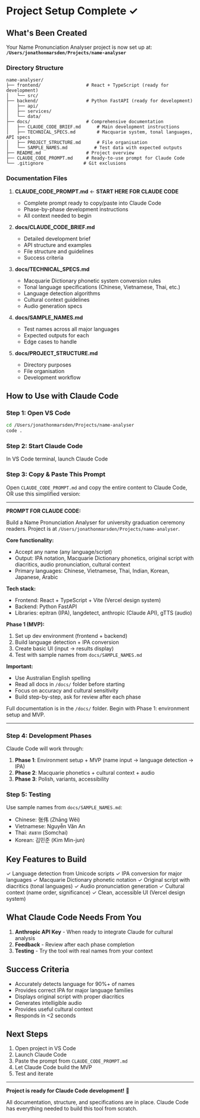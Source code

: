 # Project Setup Complete ✓

## What's Been Created

Your Name Pronunciation Analyser project is now set up at:
**`/Users/jonathonmarsden/Projects/name-analyser`**

### Directory Structure
```
name-analyser/
├── frontend/                 # React + TypeScript (ready for development)
│   └── src/
├── backend/                  # Python FastAPI (ready for development)
│   ├── api/
│   ├── services/
│   └── data/
├── docs/                     # Comprehensive documentation
│   ├── CLAUDE_CODE_BRIEF.md      # Main development instructions
│   ├── TECHNICAL_SPECS.md        # Macquarie system, tonal languages, API specs
│   ├── PROJECT_STRUCTURE.md      # File organisation
│   └── SAMPLE_NAMES.md          # Test data with expected outputs
├── README.md                 # Project overview
├── CLAUDE_CODE_PROMPT.md     # Ready-to-use prompt for Claude Code
└── .gitignore               # Git exclusions

```

### Documentation Files

1. **CLAUDE_CODE_PROMPT.md** ← **START HERE FOR CLAUDE CODE**
   - Complete prompt ready to copy/paste into Claude Code
   - Phase-by-phase development instructions
   - All context needed to begin

2. **docs/CLAUDE_CODE_BRIEF.md**
   - Detailed development brief
   - API structure and examples
   - File structure and guidelines
   - Success criteria

3. **docs/TECHNICAL_SPECS.md**
   - Macquarie Dictionary phonetic system conversion rules
   - Tonal language specifications (Chinese, Vietnamese, Thai, etc.)
   - Language detection algorithms
   - Cultural context guidelines
   - Audio generation specs

4. **docs/SAMPLE_NAMES.md**
   - Test names across all major languages
   - Expected outputs for each
   - Edge cases to handle

5. **docs/PROJECT_STRUCTURE.md**
   - Directory purposes
   - File organisation
   - Development workflow

## How to Use with Claude Code

### Step 1: Open VS Code
```bash
cd /Users/jonathonmarsden/Projects/name-analyser
code .
```

### Step 2: Start Claude Code
In VS Code terminal, launch Claude Code

### Step 3: Copy & Paste This Prompt

Open `CLAUDE_CODE_PROMPT.md` and copy the entire content to Claude Code, OR use this simplified version:

---

**PROMPT FOR CLAUDE CODE:**

Build a Name Pronunciation Analyser for university graduation ceremony readers. Project is at `/Users/jonathonmarsden/Projects/name-analyser`.

**Core functionality:**
- Accept any name (any language/script)
- Output: IPA notation, Macquarie Dictionary phonetics, original script with diacritics, audio pronunciation, cultural context
- Primary languages: Chinese, Vietnamese, Thai, Indian, Korean, Japanese, Arabic

**Tech stack:**
- Frontend: React + TypeScript + Vite (Vercel design system)
- Backend: Python FastAPI
- Libraries: epitran (IPA), langdetect, anthropic (Claude API), gTTS (audio)

**Phase 1 (MVP):**
1. Set up dev environment (frontend + backend)
2. Build language detection + IPA conversion
3. Create basic UI (input → results display)
4. Test with sample names from `docs/SAMPLE_NAMES.md`

**Important:**
- Use Australian English spelling
- Read all docs in `/docs/` folder before starting
- Focus on accuracy and cultural sensitivity
- Build step-by-step, ask for review after each phase

Full documentation is in the `/docs/` folder. Begin with Phase 1: environment setup and MVP.

---

### Step 4: Development Phases

Claude Code will work through:
1. **Phase 1**: Environment setup + MVP (name input → language detection → IPA)
2. **Phase 2**: Macquarie phonetics + cultural context + audio
3. **Phase 3**: Polish, variants, accessibility

### Step 5: Testing

Use sample names from `docs/SAMPLE_NAMES.md`:
- Chinese: 张伟 (Zhāng Wěi)
- Vietnamese: Nguyễn Văn An  
- Thai: สมชาย (Somchai)
- Korean: 김민준 (Kim Min-jun)

## Key Features to Build

✓ Language detection from Unicode scripts
✓ IPA conversion for major languages
✓ Macquarie Dictionary phonetic notation
✓ Original script with diacritics (tonal languages)
✓ Audio pronunciation generation
✓ Cultural context (name order, significance)
✓ Clean, accessible UI (Vercel design system)

## What Claude Code Needs From You

1. **Anthropic API Key** - When ready to integrate Claude for cultural analysis
2. **Feedback** - Review after each phase completion
3. **Testing** - Try the tool with real names from your context

## Success Criteria

- Accurately detects language for 90%+ of names
- Provides correct IPA for major language families
- Displays original script with proper diacritics
- Generates intelligible audio
- Provides useful cultural context
- Responds in <2 seconds

## Next Steps

1. Open project in VS Code
2. Launch Claude Code
3. Paste the prompt from `CLAUDE_CODE_PROMPT.md`
4. Let Claude Code build the MVP
5. Test and iterate

---

**Project is ready for Claude Code development!** 🚀

All documentation, structure, and specifications are in place. Claude Code has everything needed to build this tool from scratch.
